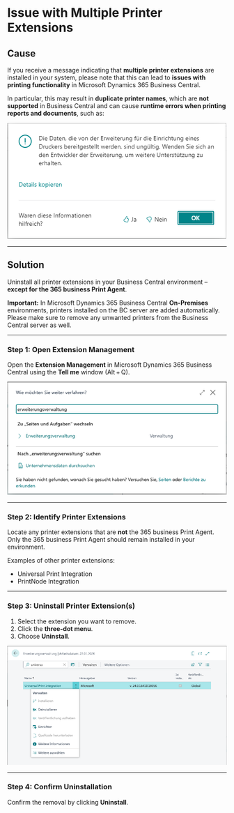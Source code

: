 # Issue with Multiple Printer Extensions


## Cause

If you receive a message indicating that **multiple printer extensions** are installed in your system, please note that this can lead to **issues with printing functionality** in Microsoft Dynamics 365 Business Central.

In particular, this may result in **duplicate printer names**, which are **not supported** in Business Central and can cause **runtime errors when printing reports and documents**, such as:

![Error caused by multiple printer extensions](/assets/images/365-business-print-agent/6b6ff532-4054-48af-9a6a-625d224d6fee.png)

---

## Solution

Uninstall all printer extensions in your Business Central environment – **except for the 365 business Print Agent**.

<div class="alert alert-warn">
    <i class="fa-light fa-triangle-exclamation fa-lg"></i> <strong>Important:</strong>
	In Microsoft Dynamics 365 Business Central <strong>On-Premises</strong> environments, printers installed on the BC server are added automatically.<br>
	Please make sure to remove any unwanted printers from the Business Central server as well.
</div>

---

### Step 1: Open Extension Management

Open the **Extension Management** in Microsoft Dynamics 365 Business Central using the **Tell me** window (Alt + Q).

![Open Extension Management](/assets/images/365-business-print-agent/673e2550-12ba-4edd-8ed6-9931c0efab16.png)

---

### Step 2: Identify Printer Extensions

Locate any printer extensions that are **not** the 365 business Print Agent.  
Only the 365 business Print Agent should remain installed in your environment.

Examples of other printer extensions:

- Universal Print Integration  
- PrintNode Integration

---

### Step 3: Uninstall Printer Extension(s)

1. Select the extension you want to remove.
2. Click the **three-dot menu**.
3. Choose **Uninstall**.

![Uninstall extension](/assets/images/365-business-print-agent/9b58144b-277d-4b9d-8830-ebceadb5e8e2.png)

---

### Step 4: Confirm Uninstallation

Confirm the removal by clicking **Uninstall**.

